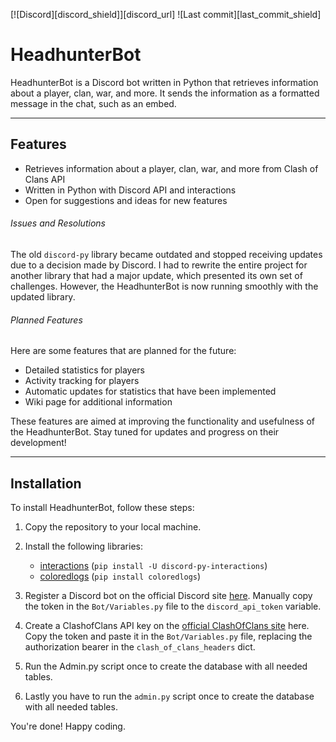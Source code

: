 [![Discord][discord_shield]][discord_url] ![Last commit][last_commit_shield]

# HeadhunterBot

HeadhunterBot is a Discord bot written in Python that retrieves information about a player, clan, war, and more. It sends the information as a formatted message in the chat, such as an embed.

---

## Features

- Retrieves information about a player, clan, war, and more from Clash of Clans API
- Written in Python with Discord API and interactions
- Open for suggestions and ideas for new features


###### Issues and Resolutions

The old `discord-py` library became outdated and stopped receiving updates due to a decision made by Discord. I had to rewrite the entire project for another library that had a major update, which presented its own set of challenges. However, the HeadhunterBot is now running smoothly with the updated library.

###### Planned Features

Here are some features that are planned for the future:

- Detailed statistics for players
- Activity tracking for players
- Automatic updates for statistics that have been implemented
- Wiki page for additional information

These features are aimed at improving the functionality and usefulness of the HeadhunterBot. Stay tuned for updates and progress on their development!

---

## Installation

To install HeadhunterBot, follow these steps:

1. Copy the repository to your local machine.
2. Install the following libraries: 
   - [interactions](https://pypi.org/project/discord-py-interactions/) (`pip install -U discord-py-interactions`) 
   - [coloredlogs](https://pypi.org/project/coloredlogs/) (`pip install coloredlogs`)
   
3. Register a Discord bot on the official Discord site [here](https://discord.com/developers/applications). Manually copy the token in the `Bot/Variables.py` file to the `discord_api_token` variable.
4. Create a ClashofClans API key on the [official ClashOfClans site](https://developer.clashofclans.com/#/) here. Copy the token and paste it in the `Bot/Variables.py` file, replacing the authorization bearer in the `clash_of_clans_headers` dict.
5. Run the Admin.py script once to create the database with all needed tables.
6. Lastly you have to run the `admin.py` script once to create the database with all needed tables.

You're done! Happy coding.
